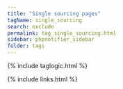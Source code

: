 ```yaml
---
title: "Single sourcing pages"
tagName: single_sourcing
search: exclude
permalink: tag_single_sourcing.html
sidebar: phpnotifier_sidebar
folder: tags
---
```

{% include taglogic.html %}

{% include links.html %}

